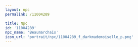 ```yaml
---
layout: npc
permalink: /11004289

title: Npc
id: '11004289'
npc_name: 'Beaumarchais'
icon_url: 'portrait/npc/11004289_f_darkmademoiselle_p.png'
---
```

